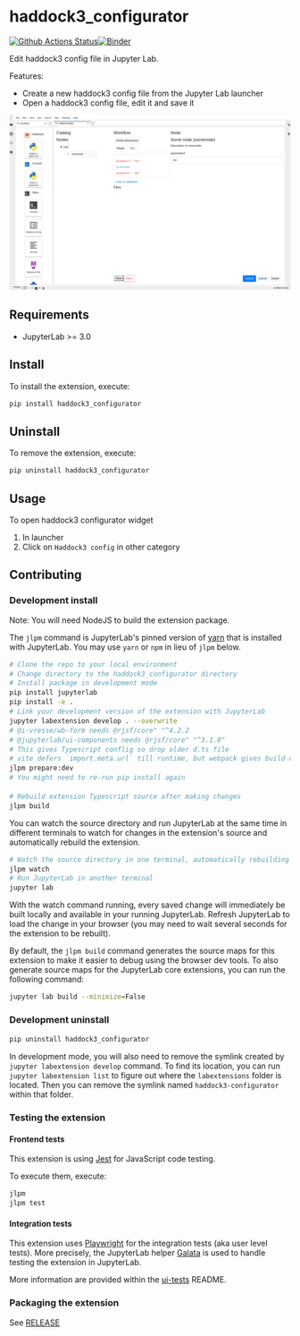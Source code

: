 # haddock3_configurator

[![Github Actions Status](https://github.com/i-VRESSE/haddock3-configurator/workflows/Build/badge.svg)](https://github.com/i-VRESSE/haddock3-configurator/actions/workflows/build.yml)[![Binder](https://mybinder.org/badge_logo.svg)](https://mybinder.org/v2/gh/i-VRESSE/haddock3-configurator/main?urlpath=lab)

Edit haddock3 config file in Jupyter Lab.

Features:

* Create a new haddock3 config file from the Jupyter Lab launcher
* Open a haddock3 config file, edit it and save it

![Image](screenshot.png)

## Requirements

- JupyterLab >= 3.0

## Install

To install the extension, execute:

```bash
pip install haddock3_configurator
```

## Uninstall

To remove the extension, execute:

```bash
pip uninstall haddock3_configurator
```

## Usage

To open haddock3 configurator widget

1. In launcher
2. Click on `Haddock3 config` in other category

## Contributing

### Development install

Note: You will need NodeJS to build the extension package.

The `jlpm` command is JupyterLab's pinned version of
[yarn](https://yarnpkg.com/) that is installed with JupyterLab. You may use
`yarn` or `npm` in lieu of `jlpm` below.

```bash
# Clone the repo to your local environment
# Change directory to the haddock3_configurator directory
# Install package in development mode
pip install jupyterlab
pip install -e .
# Link your development version of the extension with JupyterLab
jupyter labextension develop . --overwrite
# @i-vresse/wb-form needs @rjsf/core" "^4.2.2
# @jupyterlab/ui-components needs @rjsf/core" "^3.1.0"
# This gives Typescript conflig so drop older d.ts file
# vite defers `import.meta.url` till runtime, but webpack gives build error so create dummy files
jlpm prepare:dev
# You might need to re-run pip install again

# Rebuild extension Typescript source after making changes
jlpm build
```

You can watch the source directory and run JupyterLab at the same time in different terminals to watch for changes in the extension's source and automatically rebuild the extension.

```bash
# Watch the source directory in one terminal, automatically rebuilding when needed
jlpm watch
# Run JupyterLab in another terminal
jupyter lab
```

With the watch command running, every saved change will immediately be built locally and available in your running JupyterLab. Refresh JupyterLab to load the change in your browser (you may need to wait several seconds for the extension to be rebuilt).

By default, the `jlpm build` command generates the source maps for this extension to make it easier to debug using the browser dev tools. To also generate source maps for the JupyterLab core extensions, you can run the following command:

```bash
jupyter lab build --minimize=False
```

### Development uninstall

```bash
pip uninstall haddock3_configurator
```

In development mode, you will also need to remove the symlink created by `jupyter labextension develop`
command. To find its location, you can run `jupyter labextension list` to figure out where the `labextensions`
folder is located. Then you can remove the symlink named `haddock3-configurator` within that folder.

### Testing the extension

#### Frontend tests

This extension is using [Jest](https://jestjs.io/) for JavaScript code testing.

To execute them, execute:

```sh
jlpm
jlpm test
```

#### Integration tests

This extension uses [Playwright](https://playwright.dev/docs/intro/) for the integration tests (aka user level tests).
More precisely, the JupyterLab helper [Galata](https://github.com/jupyterlab/jupyterlab/tree/master/galata) is used to handle testing the extension in JupyterLab.

More information are provided within the [ui-tests](./ui-tests/README.md) README.

### Packaging the extension

See [RELEASE](RELEASE.md)
